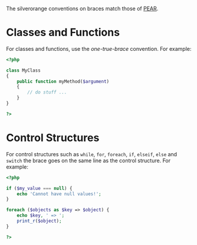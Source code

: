 The silverorange conventions on braces match those of
[PEAR](http://pear.php.net/manual/en/standards.funcdef.php).

Classes and Functions
=====================
For classes and functions, use the *one-true-brace* convention. For example:

```php
<?php

class MyClass
{
    public function myMethod($argument)
    {
        // do stuff ...
    }
}

?>
```

Control Structures
==================
For control structures such as ```while```, ```for```, ```foreach```,
 ```if```, ```elseif```, ```else``` and ```switch``` the brace goes on the same
line as the control structure. For example:

```php
<?php

if ($my_value === null) {
    echo 'Cannot have null values!';
}

foreach ($objects as $key => $object) {
    echo $key, ' => ';
    print_r($object);
}

?>
```